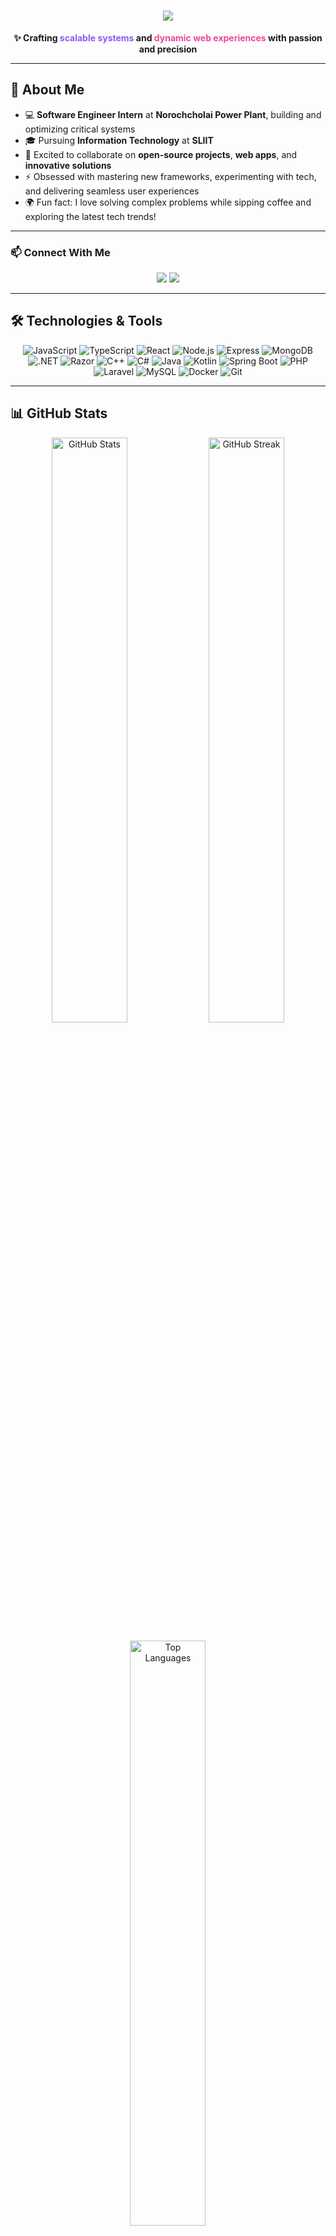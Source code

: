 <h1 align="center">
  <img src="https://readme-typing-svg.demolab.com?font=Fira+Code&size=40&pause=1000&color=F7F7F7&center=true&vCenter=true&width=435&lines=I'm+Dinil+Dulneth;Software+Engineer">
</h1>

<p align="center">
  <strong>✨ Crafting <span style="color:#8b5cf6">scalable systems</span> and <span style="color:#ec4899">dynamic web experiences</span> with passion and precision</strong>
</p>

---

## 🌟 About Me
- 💻 **Software Engineer Intern** at **Norochcholai Power Plant**, building and optimizing critical systems  
- 🎓 Pursuing **Information Technology** at **SLIIT**  
- 💞️ Excited to collaborate on **open-source projects**, **web apps**, and **innovative solutions**  
- ⚡ Obsessed with mastering new frameworks, experimenting with tech, and delivering seamless user experiences  
- 🌍 Fun fact: I love solving complex problems while sipping coffee and exploring the latest tech trends!


---

### 📫 Connect With Me  
<p align="center">
  <a href="mailto:dinildulneth123@gmail.com"><img src="https://img.shields.io/badge/Email-dinildulneth123%40gmail.com-red?style=for-the-badge&logo=gmail"></a>
  <a href="https://www.linkedin.com/in/dinil-dulneth-liyanaarachchi-5b7a06279/"><img src="https://img.shields.io/badge/LinkedIn-Dinil%20Dulneth-blue?style=for-the-badge&logo=linkedin"></a>
</p>

---

## 🛠️ Technologies & Tools
<p align="center">
  <img src="https://img.shields.io/badge/-JavaScript-F7DF1E?style=flat-square&logo=javascript&logoColor=black" alt="JavaScript">
  <img src="https://img.shields.io/badge/-TypeScript-3178C6?style=flat-square&logo=typescript&logoColor=white" alt="TypeScript">
  <img src="https://img.shields.io/badge/-React-61DAFB?style=flat-square&logo=react&logoColor=black" alt="React">
  <img src="https://img.shields.io/badge/-Node.js-339933?style=flat-square&logo=node.js&logoColor=white" alt="Node.js">
  <img src="https://img.shields.io/badge/-Express-000000?style=flat-square&logo=express&logoColor=white" alt="Express">
  <img src="https://img.shields.io/badge/-MongoDB-47A248?style=flat-square&logo=mongodb&logoColor=white" alt="MongoDB">
  <img src="https://img.shields.io/badge/-.NET-512BD4?style=flat-square&logo=dotnet&logoColor=white" alt=".NET">
  <img src="https://img.shields.io/badge/-Razor-512BD4?style=flat-square&logo=dotnet&logoColor=white" alt="Razor">
  <img src="https://img.shields.io/badge/-C++-00599C?style=flat-square&logo=c%2B%2B&logoColor=white" alt="C++">
  <img src="https://img.shields.io/badge/-C%23-239120?style=flat-square&logo=c-sharp&logoColor=white" alt="C#">
  <img src="https://img.shields.io/badge/-Java-007396?style=flat-square&logo=java&logoColor=white" alt="Java">
  <img src="https://img.shields.io/badge/-Kotlin-0095D5?style=flat-square&logo=kotlin&logoColor=white" alt="Kotlin">
  <img src="https://img.shields.io/badge/-Spring_Boot-6DB33F?style=flat-square&logo=spring-boot&logoColor=white" alt="Spring Boot">
  <img src="https://img.shields.io/badge/-PHP-777BB4?style=flat-square&logo=php&logoColor=white" alt="PHP">
  <img src="https://img.shields.io/badge/-Laravel-FF2D20?style=flat-square&logo=laravel&logoColor=white" alt="Laravel">
  <img src="https://img.shields.io/badge/-MySQL-4479A1?style=flat-square&logo=mysql&logoColor=white" alt="MySQL">
  <img src="https://img.shields.io/badge/-Docker-2496ED?style=flat-square&logo=docker&logoColor=white" alt="Docker">
  <img src="https://img.shields.io/badge/-Git-F05032?style=flat-square&logo=git&logoColor=white" alt="Git">
</p>


---

## 📊 GitHub Stats
<p align="center">
  <img src="https://github-readme-stats.vercel.app/api?username=DinilDulneth&show_icons=true&theme=tokyonight&hide_border=true" alt="GitHub Stats" width="49%" />
  <img src="https://github-readme-streak-stats.herokuapp.com/?user=DinilDulneth&theme=tokyonight&hide_border=true" alt="GitHub Streak" width="49%" />
</p>

<p align="center">
  <img src="https://github-readme-stats.vercel.app/api/top-langs/?username=DinilDulneth&layout=compact&theme=tokyonight&hide_border=true" alt="Top Languages" width="49%" />
</p>

---


## 📈 My Skills Progress
<p align="center">
  <img src="https://skillicons.dev/icons?i=js,ts,react,nodejs,express,mongodb,dotnet,cpp,csharp,java,kotlin,spring,php,laravel,mysql,docker,git" alt="Skills" />
</p>

---

## 🏆 GitHub Trophies
<p align="center">
  <img src="https://github-profile-trophy.vercel.app/?username=DinilDulneth&theme=tokyonight&no-frame=true&margin-w=15&margin-h=15" alt="GitHub Trophies" />
</p>

---


### 💻 My Projects
<div style="display: flex; flex-wrap: wrap; justify-content: center;">
   <div style="flex: 0 0 45%; margin: 10px;">
    <a href="https://github.com/DinilDulneth/LearnHereExampleOutput.git">
      <img src="https://github-readme-stats.vercel.app/api/pin/?username=DinilDulneth&repo=LearnHereExampleOutput&theme=radical" width="50%">
    </a>
  </div>
  <div style="flex: 0 0 45%; margin: 10px;">
    <a href="https://github.com/DinilDulneth/workForceManagementSystem.git">
      <img src="https://github-readme-stats.vercel.app/api/pin/?username=DinilDulneth&repo=workForceManagementSystem&theme=radical" width="50%">
    </a>
  </div>
  <div style="flex: 0 0 45%; margin: 10px;">
    <a href="https://github.com/DinilDulneth/JAVA_Food_Ordering_system.git">
      <img src="https://github-readme-stats.vercel.app/api/pin/?username=DinilDulneth&repo=JAVA_Food_Ordering_system&theme=radical" width="50%">
    </a>
  </div>
</div>

---

## 📊 Contribution Graph
<p align="center">
  <img src="https://github-readme-activity-graph.vercel.app/graph?username=DinilDulneth&theme=tokyo-night&hide_border=true" alt="Contribution Graph" />
</p>

---


### 💬 Quote
<p align="center">
  <img src="https://readme-typing-svg.demolab.com?font=Fira+Code&weight=500&size=24&pause=1000&color=F7F7F7&background=FF573300&vCenter=true&width=435&lines=Code%2C+create%2C+innovate+%E2%80%93+always+learning%2C+always+growing.">
</p>

---

<p align="center">
  <strong>🚀 Let's create something extraordinary together!</strong>
</p>


